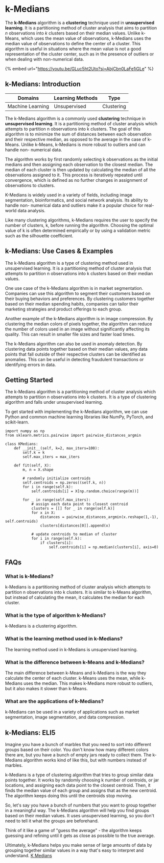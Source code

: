 # k-Medians

The **k-Medians** algorithm is a **clustering** technique used in **unsupervised learning**. It is a partitioning method of cluster analysis that aims to partition _n_ observations into _k_ clusters based on their median values. Unlike k-Means, which uses the mean value of observations, k-Medians uses the median value of observations to define the center of a cluster. This algorithm is useful in situations where the mean value is not a good representation of the cluster center, such as in the presence of outliers or when dealing with non-numerical data.

{% embed url="https://youtu.be/GLuc5ht2Uto?si=AbjCbn0LaFe1iGLe" %}

## k-Medians: Introduction

| Domains          | Learning Methods | Type       |
| ---------------- | ---------------- | ---------- |
| Machine Learning | Unsupervised     | Clustering |

The k-Medians algorithm is a commonly used **clustering** technique in **unsupervised learning**. It is a partitioning method of cluster analysis which attempts to partition n observations into k clusters. The goal of this algorithm is to minimize the sum of distances between each observation and their respective median, as opposed to the average in the case of k-Means. Unlike k-Means, k-Medians is more robust to outliers and can handle non- numerical data.

The algorithm works by first randomly selecting k observations as the initial medians and then assigning each observation to the closest median. The median of each cluster is then updated by calculating the median of all the observations assigned to it. This process is iteratively repeated until convergence, which is defined as no further changes in assignment of observations to clusters.

K-Medians is widely used in a variety of fields, including image segmentation, bioinformatics, and social network analysis. Its ability to handle non- numerical data and outliers make it a popular choice for real-world data analysis.

Like many clustering algorithms, k-Medians requires the user to specify the number of clusters, k, before running the algorithm. Choosing the optimal value of k is often determined empirically or by using a validation metric such as the silhouette coefficient.

## k-Medians: Use Cases & Examples

The k-Medians algorithm is a type of clustering method used in unsupervised learning. It is a partitioning method of cluster analysis that attempts to partition n observations into k clusters based on their median values.

One use case of the k-Medians algorithm is in market segmentation. Companies can use this algorithm to segment their customers based on their buying behaviors and preferences. By clustering customers together based on their median spending habits, companies can tailor their marketing strategies and product offerings to each group.

Another example of the k-Medians algorithm is in image compression. By clustering the median colors of pixels together, the algorithm can reduce the number of colors used in an image without significantly affecting its quality. This can result in smaller file sizes and faster load times.

The k-Medians algorithm can also be used in anomaly detection. By clustering data points together based on their median values, any data points that fall outside of their respective clusters can be identified as anomalies. This can be useful in detecting fraudulent transactions or identifying errors in data.

## Getting Started

The k-Medians algorithm is a partitioning method of cluster analysis which attempts to partition n observations into k clusters. It is a type of clustering algorithm and falls under unsupervised learning.

To get started with implementing the k-Medians algorithm, we can use Python and common machine learning libraries like NumPy, PyTorch, and scikit-learn.

```
import numpy as np
from sklearn.metrics.pairwise import pairwise_distances_argmin

class KMedians:
    def __init__(self, k=2, max_iters=100):
        self.k = k
        self.max_iters = max_iters
        
    def fit(self, X):
        m, n = X.shape
        
        # randomly initialize centroids
        self.centroids = np.zeros((self.k, n))
        for i in range(self.k):
            self.centroids[i] = X[np.random.choice(range(m))]
        
        for _ in range(self.max_iters):
            # assign each data point to closest centroid
            clusters = [[] for _ in range(self.k)]
            for x in X:
                distances = pairwise_distances_argmin(x.reshape(1,-1), self.centroids)
                clusters[distances[0]].append(x)
            
            # update centroids to median of cluster
            for i in range(self.k):
                if clusters[i]:
                    self.centroids[i] = np.median(clusters[i], axis=0)

```

## FAQs

### What is k-Medians?

k-Medians is a partitioning method of cluster analysis which attempts to partition n observations into k clusters. It is similar to k-Means algorithm, but instead of calculating the mean, it calculates the median for each cluster.

### What is the type of algorithm k-Medians?

k-Medians is a clustering algorithm.

### What is the learning method used in k-Medians?

The learning method used in k-Medians is unsupervised learning.

### What is the difference between k-Means and k-Medians?

The main difference between k-Means and k-Medians is the way they calculate the center of each cluster. k-Means uses the mean, while k-Medians uses the median. This makes k-Medians more robust to outliers, but it also makes it slower than k-Means.

### What are the applications of k-Medians?

k-Medians can be used in a variety of applications such as market segmentation, image segmentation, and data compression.

## k-Medians: ELI5

Imagine you have a bunch of marbles that you need to sort into different groups based on their color. You don't know how many different colors there are, but you have a bunch of empty jars ready to collect them. The k-Medians algorithm works kind of like this, but with numbers instead of marbles.

k-Medians is a type of clustering algorithm that tries to group similar data points together. It works by randomly choosing k number of centroids, or jar locations, and assigning each data point to the closest centroid. Then, it finds the median value of each group and assigns that as the new centroid. The algorithm keeps doing this until the centroids stop moving.

So, let's say you have a bunch of numbers that you want to group together in a meaningful way. The k-Medians algorithm will help you find groups based on their median values. It uses unsupervised learning, so you don't need to tell it what the groups are beforehand.

Think of it like a game of "guess the average" - the algorithm keeps guessing and refining until it gets as close as possible to the true average.

Ultimately, k-Medians helps you make sense of large amounts of data by grouping together similar values in a way that's easy to interpret and understand. [K Medians](https://serp.ai/k-medians/)
